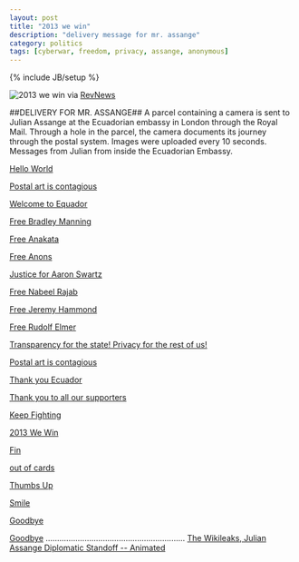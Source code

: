 ```yaml
---
layout: post
title: "2013 we win"
description: "delivery message for mr. assange"
category: politics
tags: [cyberwar, freedom, privacy, assange, anonymous]
---
```

{% include JB/setup %}

![2013 we win](http://i.imgur.com/owszM.jpg)
via [RevNews](https://www.facebook.com/RevNews)

##DELIVERY FOR MR. ASSANGE##
 A parcel containing a camera is sent to Julian Assange at the Ecuadorian embassy in London through the Royal Mail. Through a hole in the parcel, the camera documents its journey through the postal system. Images were uploaded every 10 seconds.
 Messages from Julian from inside the Ecuadorian Embassy.


 [Hello World](http://i.imgur.com/gJY2a.jpg)

 [Postal art is contagious](http://i.imgur.com/Pg1V9.jpg)

 [Welcome to Equador](http://i.imgur.com/Nw8ae.jpg)

 [Free Bradley Manning](http://i.imgur.com/8yhr1.jpg)

 [Free Anakata](http://i.imgur.com/Cr8xB.jpg)

 [Free Anons](http://i.imgur.com/IUtRv.jpg)
 
 [Justice for Aaron Swartz](http://i.imgur.com/H9AOp.jpg)

 [Free Nabeel Rajab](http://i.imgur.com/e33jo.jpg)

 [Free Jeremy Hammond](http://i.imgur.com/IeiSf.jpg)

 [Free Rudolf Elmer](http://i.imgur.com/1bDDg.jpg)

 [Transparency for the state! Privacy for the rest of us!](http://i.imgur.com/RulEP.jpg)

 [Postal art is contagious](http://i.imgur.com/m2o26.jpg)

 [Thank you Ecuador](http://i.imgur.com/1fU4V.jpg)

 [Thank you to all our supporters](http://i.imgur.com/zY5zn.jpg)

 [Keep Fighting](http://i.imgur.com/FPqon.jpg)

 [2013 We Win](http://i.imgur.com/owszM.jpg)

 [Fin](http://imgur.com/Ie80H)

 [out of cards](http://i.imgur.com/7AuHV.jpg)

 [Thumbs Up](http://i.imgur.com/AVGDr.jpg)

 [Smile](http://i.imgur.com/LroWL.jpg)

 [Goodbye](http://i.imgur.com/z9ioN.jpg)
 
 [Goodbye](i.imgur.com/Y0KfE.jpg)
 .............................................................
 [The Wikileaks, Julian Assange Diplomatic Standoff -- Animated](http://youtu.be/PZ0UgJRPhxw)